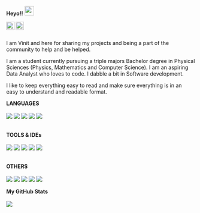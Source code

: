 **Heyo!!** 
<a target="_blank" rel="noopener noreferrer" href="https://camo.githubusercontent.com/e8e7b06ecf583bc040eb60e44eb5b8e0ecc5421320a92929ce21522dbc34c891/68747470733a2f2f6d656469612e67697068792e636f6d2f6d656469612f6876524a434c467a6361737252346961377a2f67697068792e676966"><img src="https://camo.githubusercontent.com/e8e7b06ecf583bc040eb60e44eb5b8e0ecc5421320a92929ce21522dbc34c891/68747470733a2f2f6d656469612e67697068792e636f6d2f6d656469612f6876524a434c467a6361737252346961377a2f67697068792e676966" width="25px" data-canonical-src="https://media.giphy.com/media/hvRJCLFzcasrR4ia7z/giphy.gif" style="max-width: 100%;"></a>

<a href="https://www.instagram.com/_lucifer__rex_/" rel="nofollow">
  <img align="left" alt="Vinit's Instagram" width="22px" src="https://raw.githubusercontent.com/hussainweb/hussainweb/main/icons/instagram.png" style="max-width: 100%;">
</a>

<a href="https://www.linkedin.com/in/vinit-r-iyer/" rel="nofollow">
  <img align="left" alt="Vinit's LinkedIN" width="22px" src="https://raw.githubusercontent.com/peterthehan/peterthehan/master/assets/linkedin.svg" style="max-width: 100%;">
</a>

<br>
<br>

I am Vinit and here for sharing my projects and being a part of the community to help and be helped.

I am a student currently pursuing a triple majors Bachelor degree in Physical Sciences (Physics, Mathematics and Computer Science). I am an aspiring Data Analyst who loves to code. I dabble a bit in Software development.

I like to keep everything easy to read and make sure everything is in an easy to understand and readable format.

**LANGUAGES**
<br>
<br>
<img src = "https://img.shields.io/badge/C-00599C?style=for-the-badge&logo=c&logoColor=white">
<img src = "https://img.shields.io/badge/C%2B%2B-00599C?style=for-the-badge&logo=c%2B%2B&logoColor=white">
<img src = "https://img.shields.io/badge/Java-ED8B00?style=for-the-badge&logo=java&logoColor=white">
<img src = "https://img.shields.io/badge/Python-FFD43B?style=for-the-badge&logo=python&logoColor=blue">
<img src = "	https://img.shields.io/badge/R-276DC3?style=for-the-badge&logo=r&logoColor=white">
<br>
<br>

**TOOLS & IDEs**
<br>
<br>
<img src = "https://img.shields.io/badge/Tableau-E97627?style=for-the-badge&logo=Tableau&logoColor=white" />
<img src = "https://img.shields.io/badge/MySQL-005C84?style=for-the-badge&logo=mysql&logoColor=white" />
<img src = "https://img.shields.io/badge/Eclipse-2C2255?style=for-the-badge&logo=eclipse&logoColor=white" />
<img src = "https://img.shields.io/badge/PyCharm-000000.svg?&style=for-the-badge&logo=PyCharm&logoColor=white" />
<img src = "https://img.shields.io/badge/RStudio-75AADB?style=for-the-badge&logo=RStudio&logoColor=white" />
<br>
<br>

**OTHERS**
<br>
<br>
<img src = "https://img.shields.io/badge/Google%20Sheets-34A853?style=for-the-badge&logo=google-sheets&logoColor=white" />
<img src = "https://img.shields.io/badge/Microsoft_Excel-217346?style=for-the-badge&logo=microsoft-excel&logoColor=white" />
<img src = "https://img.shields.io/badge/Microsoft_PowerPoint-B7472A?style=for-the-badge&logo=microsoft-powerpoint&logoColor=white" />
<img src = "https://img.shields.io/badge/Microsoft_Word-2B579A?style=for-the-badge&logo=microsoft-word&logoColor=white" />
<img src = "https://img.shields.io/badge/Notion-000000?style=for-the-badge&logo=notion&logoColor=white" />
<br>

**My GitHub Stats**
<br>
<br>
<img src = "https://github-readme-stats.vercel.app/api?username=Vinit-R-Iyer" />
